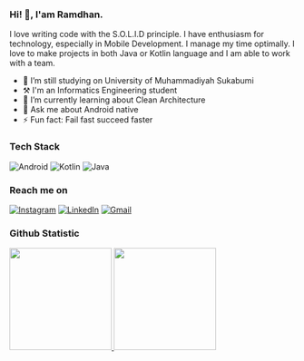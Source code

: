 ### Hi! 👋, I'am Ramdhan. 

I love writing code with the S.O.L.I.D principle. I have enthusiasm for technology, especially in Mobile Development. I manage my time optimally. I love to make projects in both Java or Kotlin language and I am able to work with a team.

- 🏫 I’m still studying on University of Muhammadiyah Sukabumi
- ⚒️ I'm an Informatics Engineering student
- 🌱 I’m currently learning about Clean Architecture
- 💬 Ask me about Android native
- ⚡ Fun fact: Fail fast succeed faster
 
### Tech Stack
![Android](https://img.shields.io/badge/Android-3DDC84?style=for-the-badge&logo=android&logoColor=white)
![Kotlin](https://img.shields.io/badge/Kotlin-0095D5?&style=for-the-badge&logo=kotlin&logoColor=white)
![Java](https://img.shields.io/badge/Java-ED8B00?style=for-the-badge&logo=java&logoColor=white) 
 
### Reach me on
[![Instagram](https://img.shields.io/badge/Instagram-E4405F?style=for-the-badge&logo=instagram&logoColor=white)](https://instagram.com/ramdhan.official)
[![LinkedIn](https://img.shields.io/badge/LinkedIn-2CA5E0?style=for-the-badge&logo=telegram&logoColor=white)](https://linkedin.com/in/ramdhanjr11/)
[![Gmail](https://img.shields.io/badge/Gmail-D14836?style=for-the-badge&logo=gmail&logoColor=white)](mailto:ramdhanjr690@gmail.com)
  
### Github Statistic
<p align="left">
<a href="https://github.com/ramdhanjr11">
  <img height="180em" src="https://github-readme-stats-eight-theta.vercel.app/api?username=ramdhanjr11&show_icons=true&theme=tokyonight&include_all_commits=true&count_private=true"/>
  <img height="180em" src="https://github-readme-stats-eight-theta.vercel.app/api/top-langs/?username=ramdhanjr11&layout=compact&langs_count=8&theme=tokyonight"/>
</a>
</p>

